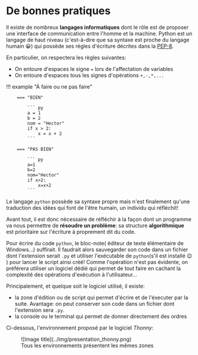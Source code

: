 # De bonnes pratiques
Il existe de nombreux **langages informatiques** dont le rôle est de proposer une interface de communication entre l'homme et la machine.
Python est un langage de haut niveau (c'est-à-dire que sa syntaxe est proche du langage humain 😀) qui possède ses régles d'écriture décrites dans la [PEP-8](https://peps.python.org/pep-0008/).

En particulier, on respectera les règles suivantes:

 - On entoure d'espaces le signe `=` lors de l'affectation de variables
 - On entoure d'espaces tous les signes d'opérations `+,-,*,...`



!!! example "À faire ou ne pas faire"

        === "BIEN"

            ``` py
            a = 1
            b = 2
            nom = "Hector"
            if x > 2:
                x = x + 2
            ```

        === "PAS BIEN"

            ``` py
            a=1
            b=2
            nom="Hector"
            if x>2:
                x=x+2
            ```

Le langage ```python``` possède sa syntaxe propre mais n'est finalement qu'une traduction des idées qui font de l'être humain, un individu qui réfléchit!

Avant tout, il est donc nécessaire de réfléchir à la façon dont un programme va nous permettre de **résoudre un problème**: sa structure **algorithmique** est prioritaire sur l'écriture à proprement dit du code.

Pour écrire du code ```python```, le bloc-note( éditeur de texte élémentaire de Windows...) suffirait. Il faudrait alors sauvegarder son code dans un fichier dont l'extension serait ```.py``` et utiliser l'exécutable de ```python```(s'il est installé :wink: ) pour lancer le script ainsi créé! Comme l'opération n'est pas évidente, on préférera utiliser un logiciel dédié qui permet de tout faire en cachant la complexité des opérations d'exécution à l'utilisateur...


Principalement, et quelque soit le logiciel utilisé, il existe:

- la zone d'édition ou de script qui permet d'écrire et de l'éxecuter par la suite. Avantage: on peut conserver son code dans un fichier dont l'extension sera `.py`.
- la console ou le terminal qui permet de donner directement des ordres

Ci-dessous, l'environnement proposé par le logiciel _Thonny_:

<figure markdown>
  ![Image title](../img/presentation_thonny.png)
  <figcaption> Tous les environnements présentent les mêmes zones</figcaption>
</figure>











